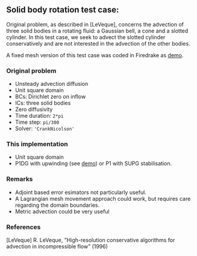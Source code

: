 ## Solid body rotation test case:

Original problem, as described in [LeVeque], concerns the advection of three solid bodies in a
rotating fluid: a Gaussian bell, a cone and a slotted cylinder. In this test case, we seek to
advect the slotted cylinder conservatively and are not interested in the advection of the other
bodies.

A fixed mesh version of this test case was coded in Firedrake as [demo][1].

### Original problem

* Unsteady advection diffusion
* Unit square domain
* BCs: Dirichlet zero on inflow
* ICs: three solid bodies
* Zero diffusivity
* Time duration: `2*pi`
* Time step: `pi/300`
* Solver: `'CrankNicolson'`

### This implementation

* Unit square domain
* P1DG with upwinding (see [demo][1]) or P1 with SUPG stabilisation.

### Remarks

* Adjoint based error esimators not particularly useful.
* A Lagrangian mesh movement approach could work, but requires care regarding the domain boundaries.
* Metric advection could be very useful

### References

[LeVeque] R. LeVeque, "High-resolution conservative algorithms for advection in incompressible flow"
(1996)

[1]: https://firedrakeproject.org/demos/DG_advection.py.html "this demo"
